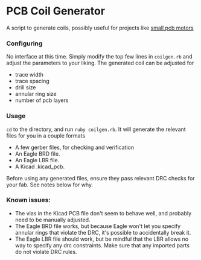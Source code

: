 # PCB Coil Generator

A script to generate coils, possibly useful for projects like [small pcb motors](https://hackaday.io/project/158017-linear-pcb-motor)

### Configuring

No interface at this time. Simply modify the top few lines in `coilgen.rb` and adjust the parameters to your liking. 
The generated coil can be adjusted for 
- trace width
- trace spacing
- drill size
- annular ring size
- number of pcb layers

### Usage
`cd` to the directory, and run `ruby coilgen.rb`. It will generate the relevant files for you in a couple formats
- A few gerber files, for checking and verification
- An Eagle BRD file.
- An Eagle LBR file.
- A Kicad .kicad_pcb.

Before using any generated files, ensure they pass relevant DRC checks for your fab. See notes below for why. 

### Known issues:
- The vias in the Kicad PCB file don't seem to behave well, and probably need to be manually adjusted.
- The Eagle BRD file works, but because Eagle won't let you specify annular rings that violate the DRC, it's possible to accidentally break it. 
- The Eagle LBR file should work, but be mindful that the LBR allows no way to specify any drc constraints. Make sure that any imported parts do not violate DRC rules. 

